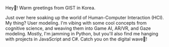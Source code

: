 Hey👋! Warm greetings from GIST in Korea. 


Just over here soaking up the world of Human-Computer Interaction (HCI). My thing? User modeling. I'm vibing with some cool concepts from cognitive science, and weaving them into Game AI, AR/VR, and Gaze modeling. Mostly, I'm jamming in Python, but you'll also find me hanging with projects in JavaScript and C#. Catch you on the digital wave🌊!